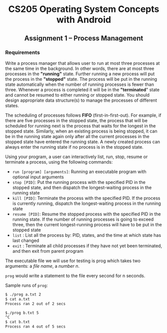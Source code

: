 <h1 align="center">
  CS205 Operating System Concepts with Android
</h1>
<h2 align="center">
  Assignment 1 – Process Management
</h2>

### Requirements

Write a process manager that allows user to run at most three processes at the same time in the background. In other words, there are at most three processes in the **"running"** state. Further running a new process will put the process in the **"stopped"** state. The process will be put in the running state automatically when the number of running processes is fewer than three. Whenever a process is completed it will be in the **"terminated**" state and cannot be resumed to either running or stopped state. You should design appropriate data structure(s) to manage the processes of different states.

The scheduling of processes follows **FIFO** (first-in-first-out). For example, if there are five processes in the stopped state, the process that will be scheduled for running next is the process that waits for the longest in the stopped state. Similarly, when an existing process is being stopped, it can be in the running state again only after all the current processes in the stopped state have entered the running state. A newly created process can always enter the running state if no process is in the stopped state.

Using your program, a user can interactively list, run, stop, resume or terminate a process, using the following commands:

* `run [program] [arguments]`: Running an executable program with optional input arguments
* `stop [PID]`: Put the running process with the specified PID in the stopped state, and then dispatch the longest-waiting process in the running state
* `kill [PID]`: Terminate the process with the specified PID. If the process is currently running, dispatch the longest-waiting process in the running state
* `resume [PID]`: Resume the stopped process with the specified PID in the running state. If the number of running processes is going to exceed three, then the current longest-running process will have to be put in the stopped state
* `list` : List all the process by: PID, states, and the time at which state has last changed
* `exit` : Terminate all child processes if they have not yet been terminated, and then exit
from parent program

The executable file we will use for testing is prog which takes two arguments: a *file name*, a *number n*. 

`prog` would write a statement to the file every second for n seconds.

Sample runs of `prog`:

```bash
$ ./prog a.txt 2
$ cat a.txt
Process ran 2 out of 2 secs
```

```bash
$./prog b.txt 5
^C
$ cat b.txt
Process ran 4 out of 5 secs
```
